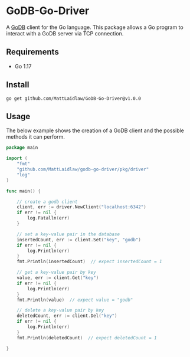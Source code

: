# GoDB-Go-Driver
A [GoDB](https://github.com/MattLaidlaw/godb) client for the Go language. This package allows a Go program to interact with a GoDB server via TCP connection.

## Requirements
* Go 1.17

## Install
```
go get github.com/MattLaidlaw/GoDB-Go-Driver@v1.0.0
```

## Usage
The below example shows the creation of a GoDB client and the possible methods it can perform.
```go
package main

import (
	"fmt"
	"github.com/MattLaidlaw/godb-go-driver/pkg/driver"
	"log"
)

func main() {

	// create a godb client
	client, err := driver.NewClient("localhost:6342")
	if err != nil {
		log.Fatalln(err)
	}

	// set a key-value pair in the database
	insertedCount, err := client.Set("key", "godb")
	if err != nil {
		log.Println(err)
	}
	fmt.Println(insertedCount)  // expect insertedCount = 1

	// get a key-value pair by key
	value, err := client.Get("key")
	if err != nil {
		log.Println(err)
	}
	fmt.Println(value)  // expect value = "godb"

	// delete a key-value pair by key
	deletedCount, err := client.Del("key")
	if err != nil {
		log.Println(err)
	}
	fmt.Println(deletedCount)  // expect deletedCount = 1

}
```
